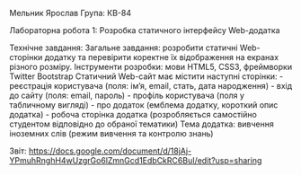 Мельник Ярослав
Група: КВ-84

Лабораторна робота 1: Розробка статичного інтерфейсу Web-додатка

Технічне завдання:
	Загальне завдання: розробити статичні Web-сторінки додатку та перевірити коректне їх відображення на екранах різного розміру.
	Інструменти розробки: мови HTML5, CSS3, фреймворки Twitter Bootstrap 
	Статичний Web-сайт має містити наступні сторінки:
		- реєстрація користувача (поля: ім’я, email, стать, дата народження)
		- вхід до сайту (поля: email, пароль)
		- профіль користувача (поля у табличному вигляді)
		- про додаток (емблема додатку, короткий опис додатка)
		- робоча сторінка додатка (розробляється самостійно студентом відповідно до обраної тематики)
	Тема додатка: вивчення іноземних слів (режим вивчення та контролю знань)

Звіт: https://docs.google.com/document/d/18jAj-YPmuhRnghH4wUzgrGo6lZmnGcd1EdbCkRC6BuI/edit?usp=sharing
